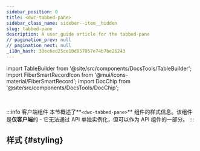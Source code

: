 ```yaml
---
sidebar_position: 0
title: <dwc-tabbed-pane>
sidebar_class_name: sidebar--item__hidden
slug: tabbed-pane
description: A user guide article for the tabbed-pane
// pagination_prev: null
// pagination_next: null
_i18n_hash: 30ec6ed25ce10d857057e74b7be26243
---
```

import TableBuilder from '@site/src/components/DocsTools/TableBuilder';
import FiberSmartRecordIcon from '@mui/icons-material/FiberSmartRecord';
import DocChip from '@site/src/components/DocsTools/DocChip';

<DocChip chip='shadow' />

<br />

:::info 客户端组件
本节概述了**`<dwc-tabbed-pane>`** 组件的样式信息。该组件是**仅客户端**的 - 它无法通过 API 单独实例化，但可以作为 API 组件的一部分。
:::

## 样式 {#styling}

<TableBuilder name="dwc-tabbed-pane" clientComponent />
